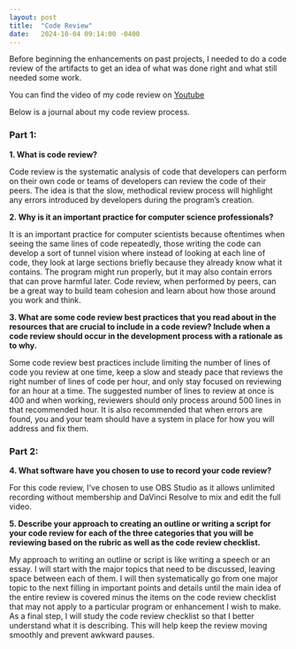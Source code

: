 ```yaml
---
layout: post
title:  "Code Review"
date:   2024-10-04 09:14:00 -0400
---
```

Before beginning the enhancements on past projects, I needed to do a code review of the artifacts to get an idea of what was done right and what still needed some work.

You can find the video of my code review on <a href="https://www.youtube.com/watch?v=dHoYUg8VfsY" target="_blank">Youtube</a>

Below is a journal about my code review process.

### Part 1:
**1.	What is code review?**

Code review is the systematic analysis of code that developers can perform on their own code or teams of developers can review the code of their peers. The idea is that the slow, methodical review process will highlight any errors introduced by developers during the program’s creation. 


**2.	Why is it an important practice for computer science professionals?**

It is an important practice for computer scientists because oftentimes when seeing the same lines of code repeatedly, those writing the code can develop a sort of tunnel vision where instead of looking at each line of code, they look at large sections briefly because they already know what it contains. The program might run properly, but it may also contain errors that can prove harmful later. Code review, when performed by peers, can be a great way to build team cohesion and learn about how those around you work and think.


**3.	What are some code review best practices that you read about in the resources that are crucial to include in a code review? Include when a code review should occur in the development process with a rationale as to why.**

Some code review best practices include limiting the number of lines of code you review at one time, keep a slow and steady pace that reviews the right number of lines of code per hour, and only stay focused on reviewing for an hour at a time. The suggested number of lines to review at once is 400 and when working, reviewers should only process around 500 lines in that recommended hour. It is also recommended that when errors are found, you and your team should have a system in place for how you will address and fix them. 


### Part 2:
**4.	What software have you chosen to use to record your code review?**

For this code review, I’ve chosen to use OBS Studio as it allows unlimited recording without membership and DaVinci Resolve to mix and edit the full video.


**5.	Describe your approach to creating an outline or writing a script for your code review for each of the three categories that you will be reviewing based on the rubric as well as the code review checklist.**

My approach to writing an outline or script is like writing a speech or an essay. I will start with the major topics that need to be discussed, leaving space between each of them. I will then systematically go from one major topic to the next filling in important points and details until the main idea of the entire review is covered minus the items on the code review checklist that may not apply to a particular program or enhancement I wish to make. As a final step, I will study the code review checklist so that I better understand what it is describing. This will help keep the review moving smoothly and prevent awkward pauses.
